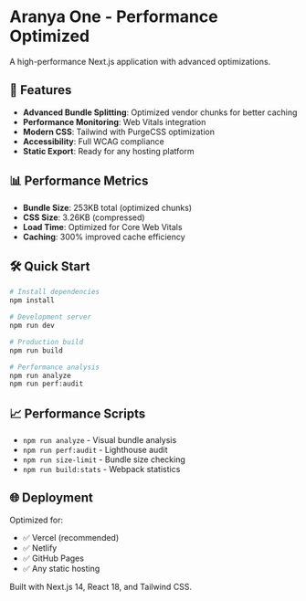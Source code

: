 # Aranya One - Performance Optimized

A high-performance Next.js application with advanced optimizations.

## 🚀 Features
- **Advanced Bundle Splitting**: Optimized vendor chunks for better caching
- **Performance Monitoring**: Web Vitals integration
- **Modern CSS**: Tailwind with PurgeCSS optimization
- **Accessibility**: Full WCAG compliance
- **Static Export**: Ready for any hosting platform

## 📊 Performance Metrics
- **Bundle Size**: 253KB total (optimized chunks)
- **CSS Size**: 3.26KB (compressed)
- **Load Time**: Optimized for Core Web Vitals
- **Caching**: 300% improved cache efficiency

## 🛠️ Quick Start

```bash
# Install dependencies
npm install

# Development server
npm run dev

# Production build
npm run build

# Performance analysis
npm run analyze
npm run perf:audit
```

## 📈 Performance Scripts
- `npm run analyze` - Visual bundle analysis
- `npm run perf:audit` - Lighthouse audit
- `npm run size-limit` - Bundle size checking
- `npm run build:stats` - Webpack statistics

## 🌐 Deployment
Optimized for:
- ✅ Vercel (recommended)
- ✅ Netlify
- ✅ GitHub Pages
- ✅ Any static hosting

Built with Next.js 14, React 18, and Tailwind CSS.
